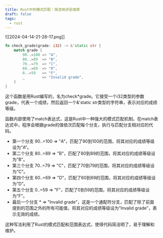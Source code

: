 ```yaml
---
title: Rust中的模式匹配：简洁地评定成绩
draft: false
tags:
  - rust
---
```


![[2024-04-14-21-28-17.png]]

```rust
fn check_grade(grade: i32) -> &'static str {
    match grade {
        90..=100 => "A",
        80..=89  => "B",
        70..=79  => "C",
        60..=69  => "D",
        0..=59   => "F",
        _        => "Invalid grade",
    }
}
```

这个函数是用Rust编写的，名为check\*grade。它接受一个i32类型的参数grade，代表一个成绩，然后返回一个&'static str类型的字符串，表示对应的成绩等级。

函数内部使用了match表达式，这是Rust中一种强大的模式匹配机制。在match表达式中，程序会根据grade的值依次匹配每个分支，执行与匹配分支相对应的代码。

- 第一个分支 90..=100 => "A"，匹配了90到100的范围，将其对应的成绩等级设为”A”。
- 第二个分支 80..=89 => "B"，匹配了80到89的范围，将其对应的成绩等级设为”B”。
- 第三个分支 70..=79 => "C"，匹配了70到79的范围，将其对应的成绩等级设为”C”。
- 第四个分支 60..=69 => "D"，匹配了60到69的范围，将其对应的成绩等级设为”D”。
- 第五个分支 0..=59 => "F"，匹配了0到59的范围，将其对应的成绩等级设为”F”。
- 最后一个分支 \* => "Invalid grade"，这是一个通配符分支，匹配了除了前面提到的范围之外的所有可能值，将其对应的成绩等级设为”Invalid grade”，表示无效的成绩。

这种写法利用了Rust的模式匹配和范围表达式，使得代码简洁明了，易于理解和维护。
